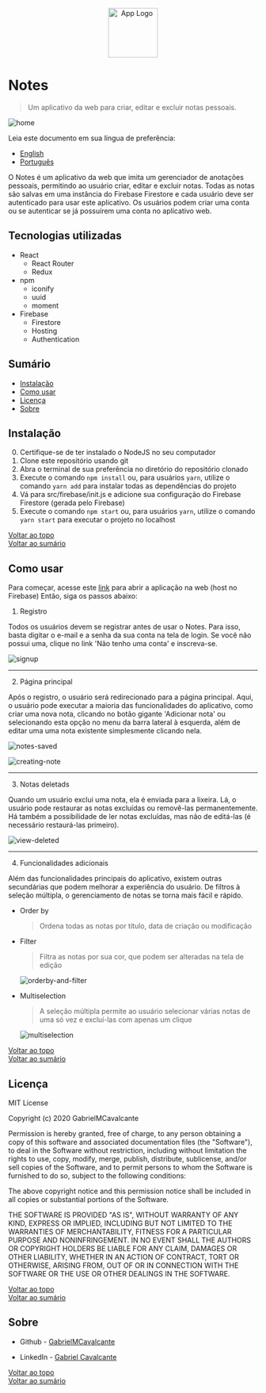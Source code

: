 <p align="center"><img src="github/app-logo.png" width="100" height=100 alt="App Logo"/></p>

# Notes

> Um aplicativo da web para criar, editar e excluir notas pessoais.

![home](github/home.jpg)

Leia este documento em sua língua de preferência: 
- [English](README.md) 
- [Português](README.pt.md)

O Notes é um aplicativo da web que imita um gerenciador de anotações pessoais, permitindo ao usuário criar, editar e excluir notas.
Todas as notas são salvas em uma instância do Firebase Firestore e cada usuário deve ser autenticado para usar este aplicativo. Os usuários podem
criar uma conta ou se autenticar se já possuírem uma conta no aplicativo web.

## Tecnologias utilizadas

- React
  - React Router
  - Redux
- npm
  - iconify
  - uuid
  - moment
- Firebase
  - Firestore
  - Hosting
  - Authentication

## Sumário

- [Instalação](#instalação)
- [Como usar](#como-usar)
- [Licença](#licença)
- [Sobre](#sobre)

## Instalação

0. Certifique-se de ter instalado o NodeJS no seu computador
1. Clone este repositório usando git
1. Abra o terminal de sua preferência no diretório do repositório clonado
1. Execute o comando ``npm install`` ou, para usuários ``yarn``, utilize o comando ``yarn add`` para instalar todas as dependências do projeto
1. Vá para src/firebase/init.js e adicione sua configuração do Firebase Firestore (gerada pelo Firebase)
1. Execute o comando ``npm start`` ou, para usuários ``yarn``, utilize o comando ``yarn start`` para executar o projeto no localhost

[Voltar ao topo](#notes) <br>
[Voltar ao sumário](#sumário)

## Como usar

<p>Para começar, acesse este <a href="https://notes-5cf6a.firebaseapp.com">link</a> para abrir a aplicação na web (host no Firebase)
Então, siga os passos abaixo:</p>

1. Registro
  <p>Todos os usuários devem se registrar antes de usar o Notes. Para isso, basta digitar o e-mail e a senha da sua conta na tela de login.
  Se você não possui uma, clique no link 'Não tenho uma conta' e inscreva-se.</p>
  
 ![signup](github/signup.jpg)
  
  <hr>
  
2. Página principal
  <p>Após o registro, o usuário será redirecionado para a página principal. Aqui, o usuário pode executar a maioria das funcionalidades do aplicativo, como criar uma nova nota, clicando no botão gigante 'Adicionar nota' ou selecionando esta opção no menu da barra lateral à esquerda, além de editar uma uma nota existente simplesmente clicando nela.</p>
  
  ![notes-saved](github/home.jpg "Notes created by the user")
  
  ![creating-note](github/editing-note.jpg "Editting note")
  
  <hr>
  
3. Notas deletads
  <p>Quando um usuário exclui uma nota, ela é enviada para a lixeira. Lá, o usuário pode restaurar as notas excluídas ou removê-las permanentemente. Há também a possibilidade de ler notas excluídas, mas não de editá-las (é necessário restaurá-las primeiro).</p>
  
  ![view-deleted](github/view-deleted.jpg)
  
  <hr>
  
4. Funcionalidades adicionais
  <p>Além das funcionalidades principais do aplicativo, existem outras secundárias que podem melhorar a experiência do usuário. De filtros à seleção múltipla, o gerenciamento de notas se torna mais fácil e rápido.</p>
  
  - Order by
    > <p>Ordena todas as notas por título, data de criação ou modificação</p>
  
  - Filter
    > <p>Filtra as notas por sua cor, que podem ser alteradas na tela de edição</p>
    
    ![orderby-and-filter](github/orderby-filter.jpg)
  
  - Multiselection
    > <p>A seleção múltipla permite ao usuário selecionar várias notas de uma só vez e excluí-las com apenas um clique</p>
    ![multiselection](github/multiselection.jpg)
  
[Voltar ao topo](#notes) <br>
[Voltar ao sumário](#sumário)

## Licença
MIT License

Copyright (c) 2020 GabrielMCavalcante

Permission is hereby granted, free of charge, to any person obtaining a copy
of this software and associated documentation files (the "Software"), to deal
in the Software without restriction, including without limitation the rights
to use, copy, modify, merge, publish, distribute, sublicense, and/or sell
copies of the Software, and to permit persons to whom the Software is
furnished to do so, subject to the following conditions:

The above copyright notice and this permission notice shall be included in all
copies or substantial portions of the Software.

THE SOFTWARE IS PROVIDED "AS IS", WITHOUT WARRANTY OF ANY KIND, EXPRESS OR
IMPLIED, INCLUDING BUT NOT LIMITED TO THE WARRANTIES OF MERCHANTABILITY,
FITNESS FOR A PARTICULAR PURPOSE AND NONINFRINGEMENT. IN NO EVENT SHALL THE
AUTHORS OR COPYRIGHT HOLDERS BE LIABLE FOR ANY CLAIM, DAMAGES OR OTHER
LIABILITY, WHETHER IN AN ACTION OF CONTRACT, TORT OR OTHERWISE, ARISING FROM,
OUT OF OR IN CONNECTION WITH THE SOFTWARE OR THE USE OR OTHER DEALINGS IN THE
SOFTWARE.

[Voltar ao topo](#notes) <br>
[Voltar ao sumário](#sumário)

## Sobre

- Github - [GabrielMCavalcante](https://github.com/GabrielMCavalcante)

- LinkedIn - [Gabriel Cavalcante](https://linkedin.com/in/gabrielmcavalcante)

[Voltar ao topo](#notes) <br>
[Voltar ao sumário](#sumário)
